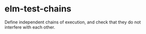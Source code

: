 # elm-test-chains
Define independent chains of execution, and check that they do not interfere with each other.
